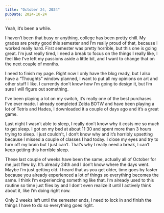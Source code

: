 ```yaml
---
title: "October 24, 2024"
pubDate: 2024-10-24
---
```

Yeah, it’s been a while.

I haven’t been that busy or anything, college has been pretty chill. My grades are pretty good this semester and I’m really proud of that, because I worked really hard. First semester was pretty horrible, but this one is going great. I’m just really tired, I need a break to focus on the things I really like, I feel like I’ve left my passions aside a little bit, and I want to change that on the next couple of months.

I need to finish my page. Right now I only have the blog ready, but I also have a “Thoughts” window planned, I want to put all my opinions on art and other stuff I like. I currently don’t know how I’m going to design it, but I’m sure I will figure out something.

I’ve been playing a lot on my switch, it’s really one of the best purchases I’ve ever made. I already completed Zelda BOTW and have been playing a lot of Tetris and Hades, I downloaded it a couple of days ago and it’s a great game.

Last night I wasn’t able to sleep, I really don’t know why it costs me so much to get sleep. I got on my bed at about 11:30 and spent more than 3 hours trying to sleep. I just couldn't, I don’t know why and it’s horribly upsetting because I missed a couple of classes I had today. I close my eyes and try to turn off my brain but I just can’t. That’s why I really need a break, I can’t keep getting this horrible sleep.

These last couple of weeks have been the same, actually all of October for me just flew by. It’s already 24th and I don’t know where the days went. Maybe I’m just getting old. I heard that as you get older, time goes by faster because you already experienced a lot of things so everything becomes the same. I think I’m experiencing something like that. I’m already used to this routine so time just flies by and I don’t even realize it until I actively think about it, like I’m doing right now.

Only 2 weeks left until the semester ends, I need to lock in and finish the things I have to do so everything goes right.
